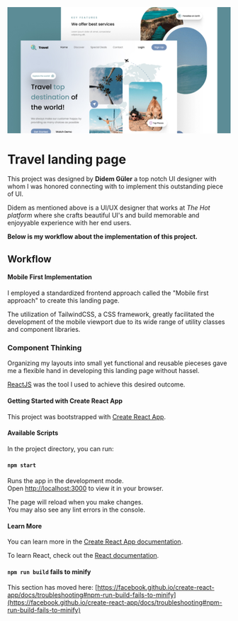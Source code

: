 ![Travel page proeject presentation](./src/assets/jpgs/travel-page.jpg)

# Travel landing page

This project was designed by **Didem Güler** a top notch UI designer with whom I was honored connecting with to implement this outstanding piece of UI.

Didem as mentioned above is a UI/UX designer that works at *The Hot platform* where she crafts beautiful UI's and build memorable and enjoyyable experience with her end users.

**Below is my workflow about the implementation of this project.**

## Workflow

#### Mobile First Implementation
I employed a standardized frontend approach called the "Mobile first approach" to create this landing page. 

The utilization of TailwindCSS, a CSS framework, greatly facilitated the development of the mobile viewport due to its wide range of utility classes and component libraries.


### Component Thinking
Organizing my layouts into small yet functional and reusable pieceses gave me a flexible hand in developing this landing page without hassel.

[ReactJS](https://legacy.reactjs.org/docs/getting-started.html) was the tool I used to achieve this desired outcome.

#### Getting Started with Create React App

This project was bootstrapped with [Create React App](https://github.com/facebook/create-react-app).

#### Available Scripts

In the project directory, you can run:

#### `npm start`

Runs the app in the development mode.\
Open [http://localhost:3000](http://localhost:3000) to view it in your browser.

The page will reload when you make changes.\
You may also see any lint errors in the console.

#### Learn More

You can learn more in the [Create React App documentation](https://facebook.github.io/create-react-app/docs/getting-started).

To learn React, check out the [React documentation](https://reactjs.org/).

#### `npm run build` fails to minify

This section has moved here: [https://facebook.github.io/create-react-app/docs/troubleshooting#npm-run-build-fails-to-minify](https://facebook.github.io/create-react-app/docs/troubleshooting#npm-run-build-fails-to-minify)
